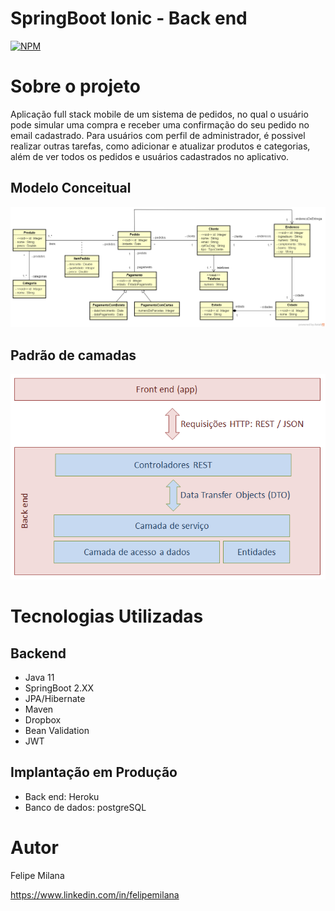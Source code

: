 # SpringBoot Ionic - Back end
[![NPM](https://img.shields.io/npm/l/java)](https://github.com/FelipeMilana/SpringBoot_Ionic-backend/blob/master/LICENSE)

# Sobre o projeto

Aplicação full stack mobile de um sistema de pedidos, no qual o usuário pode simular uma compra e receber uma confirmação do seu pedido no email cadastrado. Para usuários com 
perfil de administrador, é possivel realizar outras tarefas, como adicionar e atualizar produtos e categorias, além de ver todos os pedidos e usuários cadastrados no aplicativo.

## Modelo Conceitual
![MODELO 1](https://github.com/FelipeMilana/Assets/blob/main/springboot_ionic%231.png)

## Padrão de camadas 
![PADRAO 1](https://github.com/FelipeMilana/Assets/blob/main/padrao_camadas.png)

# Tecnologias Utilizadas

## Backend
- Java 11
- SpringBoot 2.XX
- JPA/Hibernate
- Maven
- Dropbox
- Bean Validation
- JWT

## Implantação em Produção
- Back end: Heroku
- Banco de dados: postgreSQL

# Autor

Felipe Milana

https://www.linkedin.com/in/felipemilana



